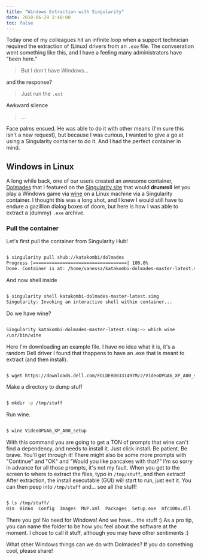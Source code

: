 ```yaml
---
title: "Windows Extraction with Singularity"
date: 2018-06-29 2:40:00
toc: false
---
```


Today one of my colleagues hit an infinite loop when a support technician
required the extraction of (Linux) drivers from an `.exe` file. The convseration 
went something like this, and I have a feeling many administrators have "been here."

> But I don't have Windows...

and the response?

> Just run the `.ext`

Awkward silence

> ...

Face palms ensued. He was able to do it with other means (I'm sure this isn't a new
request), but because I was curious, I wanted to give a go at using a Singularity container to do it. And I had the perfect container in mind.

## Windows in Linux
A long while back, one of our users created an awesome container, <a href="https://singularity-hub.org/collections/106" target="_blank">Dolmades</a> that I featured on the <a href="http://singularity.lbl.gov/dolmades-windows-containers" target="_blank">Singularity site</a> that would <strong>drumroll</strong> let you play a Windows game via <a href="https://www.winehq.org/" target="_blank">wine</a> on a Linux machine via a Singularity container.  I thought this was a long shot, and I knew I would still have to endure a gazillion dialog boxes of doom, but here is how I was able to extract a (dummy) `.exe` archive.


### Pull the container
Let's first pull the container from Singularity Hub!

```bash

$ singularity pull shub://katakombi/dolmades
Progress |===================================| 100.0% 
Done. Container is at: /home/vanessa/katakombi-dolmades-master-latest.simg

```

And now shell inside

```bash

$ singularity shell katakombi-dolmades-master-latest.simg 
Singularity: Invoking an interactive shell within container...

```

Do we have wine?

```bash

Singularity katakombi-dolmades-master-latest.simg:~> which wine
/usr/bin/wine

```

Here I'm downloading an example file. I have no idea what it is, it's a random
Dell driver I found that thappens to have an .exe that is meant to extract (and then install).

```bash

$ wget https://downloads.dell.com/FOLDER00331497M/2/VideoOPGA6_XP_A00_setup-R3M7Y_ZPE.exe

```

Make a directory to dump stuff

```bash

$ mkdir -p /tmp/stuff

```

Run wine.

``` bash

$ wine VideoOPGA6_XP_A00_setup

```

With this command you are going to get a TON of prompts that wine can't find a dependency,
and needs to install it. Just click install. Be patient. Be brave. You'll get through it!
There might also be some more prompts with "Continue" and "OK" and "Would you like pancakes with that?" I'm so sorry in advance for all those prompts, it's not my fault. When you get to the screen to where to extract the files, typo in `/tmp/stuff`, and then extract! After extraction, the install executable (GUI) will start to run, just exit it. You can then peep into `/tmp/stuff` and... see all the stuff!

```bash

$ ls /tmp/stuff/
Bin  Bin64  Config  Images  MUP.xml  Packages  Setup.exe  mfc100u.dll  msvcp100.dll  msvcr100.dll

```

There you go! No need for Windows! And we have... the stuff :) As a pro tip, you
can name the folder to be how you feel about the software at the moment. I chose to call it
stuff, although you may have other sentiments :) 

What other Windows things can we do with Dolmades? If you do something cool, please share!
